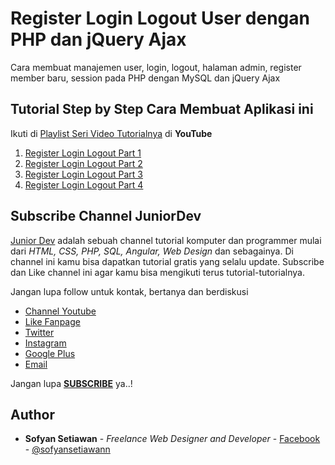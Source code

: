 # Register Login Logout User dengan PHP dan jQuery Ajax

Cara membuat manajemen user, login, logout, halaman admin, register member baru, session pada PHP dengan MySQL dan jQuery Ajax


## Tutorial Step by Step Cara Membuat Aplikasi ini
Ikuti di [Playlist Seri Video Tutorialnya](https://www.youtube.com/playlist?list=PLFLsT6z_5FznFXc3MQRY5eoEfdIfYRMwG) di **YouTube**

1. [Register Login Logout Part 1](https://www.youtube.com/watch?v=GH61qYuySeM&list=PLFLsT6z_5FznFXc3MQRY5eoEfdIfYRMwG&index=1)
2. [Register Login Logout Part 2](https://www.youtube.com/watch?v=64FlvqShNrw&list=PLFLsT6z_5FznFXc3MQRY5eoEfdIfYRMwG&index=2)
3. [Register Login Logout Part 3](https://www.youtube.com/watch?v=SIuyYIfzk3A&list=PLFLsT6z_5FznFXc3MQRY5eoEfdIfYRMwG&index=3)
4. [Register Login Logout Part 4](https://www.youtube.com/watch?v=y-EF6JXyMw8&list=PLFLsT6z_5FznFXc3MQRY5eoEfdIfYRMwG&index=4)

## Subscribe Channel JuniorDev

[Junior Dev](https://www.youtube.com/c/juniordevindonesia) adalah sebuah channel tutorial komputer dan programmer mulai dari *HTML, CSS, PHP, SQL, Angular, Web Design* dan sebagainya. Di channel ini kamu bisa dapatkan tutorial gratis yang selalu update. Subscribe dan Like channel ini agar kamu bisa mengikuti terus tutorial-tutorialnya.

Jangan lupa follow untuk kontak, bertanya dan berdiskusi
* [Channel Youtube](https://www.youtube.com/c/juniordevindonesia)
* [Like Fanpage](https://www.facebook.com/juniordevindonesiaofficial/)
* [Twitter](http://twitter.com/hello_juniordev)
* [Instagram](https://www.instagram.com/juniordevindonesia/)
* [Google Plus](https://plus.google.com/+JuniorDevIndonesia/posts)
* [Email](mailto:hellojuniordev@gmail.com)

Jangan lupa [**SUBSCRIBE**](https://www.youtube.com/c/juniordevindonesia?sub_confirmation=1) ya..!

## Author
* **Sofyan Setiawan** - *Freelance Web Designer and Developer* - [Facebook](https://www.facebook.com/sofyansetiawanprofile) - [@sofyansetiawann](https://twitter.com/sofyansetiawann)
